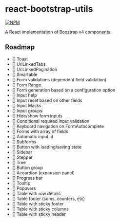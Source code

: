 # react-bootstrap-utils

[![NPM](https://nodei.co/npm/react-bootstrap-utils.png)](https://nodei.co/npm/react-bootstrap-utils/)

A React implementation of Boostrap v4 components.

## Roadmap

- [] Toast
- [] UrlLinkedTabs
- [] UrlLinkedPagination
- [] Smartable
- [] Form validations (dependent field validation)
- [] Form Range
- [] Form generation based on a configuration option
- [] Input help
- [] Input reset based on other fields
- [] Input Masks
- [] Input groups
- [] Hide/show form inputs
- [] Conditional required input validation
- [] Keyboard navigation on FormAutocomplete
- [] Forms with array of fields
- [] Automatic input id
- [] Subforms
- [] Button with loading/saving state
- [] Sidebar
- [] Stepper
- [] Tree
- [] Button group
- [] Accordion (expansion panel)
- [] Progress bar
- [] Tooltip
- [] Popovers
- [] Table with row details
- [] Table footer (sums, counters, etc)
- [] Table with sticky footer
- [] Table with sticky columns
- [] Table with sticky header
